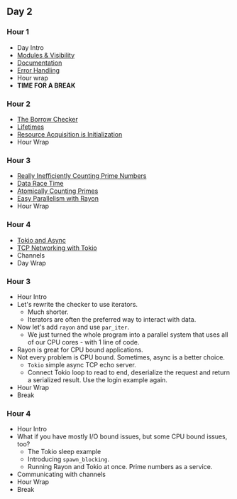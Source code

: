 ## Day 2

### Hour 1 

* Day Intro
* [Modules & Visibility](./hour1/modules.md)
* [Documentation](./hour1/documentation.md)
* [Error Handling](./hour1/errors.md)
* Hour wrap
* **TIME FOR A BREAK**

### Hour 2

* [The Borrow Checker](./hour2/borrow_checker.md)
* [Lifetimes](./hour2/lifetimes.md)
* [Resource Acquisition is Initialization](raii.md)
* Hour Wrap

### Hour 3

* [Really Inefficiently Counting Prime Numbers](./hour3/count_primes.md)
* [Data Race Time](./hour3/data_race.md)
* [Atomically Counting Primes](./hour3/atomic.md)
* [Easy Parallelism with Rayon](./hour3/rayon.md)
* Hour Wrap

### Hour 4

* [Tokio and Async](./hour4/tokio.md)
* [TCP Networking with Tokio](./hour4/tcp_server.md)
* Channels
* Day Wrap

### Hour 3

* Hour Intro
* Let's rewrite the checker to use iterators.
    * Much shorter.
    * Iterators are often the preferred way to interact with data.
* Now let's add `rayon` and use `par_iter`.
    * We just turned the whole program into a parallel system that uses all of our CPU cores - with 1 line of code.
* Rayon is great for CPU bound applications.
* Not every problem is CPU bound. Sometimes, async is a better choice.
    * `Tokio` simple async TCP echo server.
    * Connect Tokio loop to read to end, deserialize the request and return a serialized result. Use the login example again.
* Hour Wrap
* Break

### Hour 4

* Hour Intro
* What if you have mostly I/O bound issues, but some CPU bound issues, too?
    * The Tokio sleep example
    * Introducing `spawn_blocking`.
    * Running Rayon and Tokio at once. Prime numbers as a service.
* Communicating with channels
* Hour Wrap
* Break